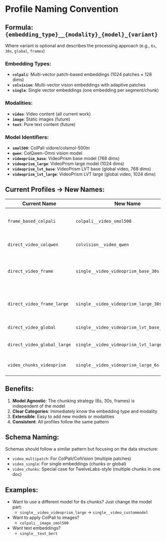 # Profile Naming Convention

## Formula: `{embedding_type}__{modality}_{model}_{variant}`

Where variant is optional and describes the processing approach (e.g., `6s`, `30s`, `global`, `frames`)

### Embedding Types:
- **`colpali`**: Multi-vector patch-based embeddings (1024 patches × 128 dims)
- **`colvision`**: Multi-vector vision embeddings with adaptive patches
- **`single`**: Single vector embeddings (one embedding per segment/chunk)

### Modalities:
- **`video`**: Video content (all current work)
- **`image`**: Static images (future)
- **`text`**: Pure text content (future)

### Model Identifiers:
- **`smol500`**: ColPali vidore/colsmol-500m
- **`qwen`**: ColQwen-Omni vision model
- **`videoprism_base`**: VideoPrism base model (768 dims)
- **`videoprism_large`**: VideoPrism large model (1024 dims)
- **`videoprism_lvt_base`**: VideoPrism LVT base (global video, 768 dims)
- **`videoprism_lvt_large`**: VideoPrism LVT large (global video, 1024 dims)

## Current Profiles → New Names:

| Current Name | New Name | Description |
|-------------|----------|-------------|
| `frame_based_colpali` | `colpali__video_smol500` | Frame extraction + ColPali embeddings |
| `direct_video_colqwen` | `colvision__video_qwen` | Direct video processing with ColQwen |
| `direct_video_frame` | `single__video_videoprism_base_30s` | 30s segments with VideoPrism base |
| `direct_video_frame_large` | `single__video_videoprism_large_30s` | 30s segments with VideoPrism large |
| `direct_video_global` | `single__video_videoprism_lvt_base_global` | Global video embedding |
| `direct_video_global_large` | `single__video_videoprism_lvt_large_global` | Global video embedding large |
| `video_chunks_videoprism` | `single__video_videoprism_large_6s` | 6s chunks (TwelveLabs-style) |

## Benefits:
1. **Model Agnostic**: The chunking strategy (6s, 30s, frames) is independent of the model
2. **Clear Categories**: Immediately know the embedding type and modality
3. **Extensible**: Easy to add new models or modalities
4. **Consistent**: All profiles follow the same pattern

## Schema Naming:
Schemas should follow a similar pattern but focusing on the data structure:
- `video_multipatch`: For ColPali/ColVision (multiple patches)
- `video_single`: For single embeddings (chunks or global)
- `video_chunks`: Special case for TwelveLabs-style (multiple chunks in one doc)

## Examples:
- Want to use a different model for 6s chunks? Just change the model part:
  - `single__video_videoprism_large` → `single__video_custommodel`
- Want to apply ColPali to images?
  - `colpali__image_smol500`
- Want text embeddings?
  - `single__text_bert`